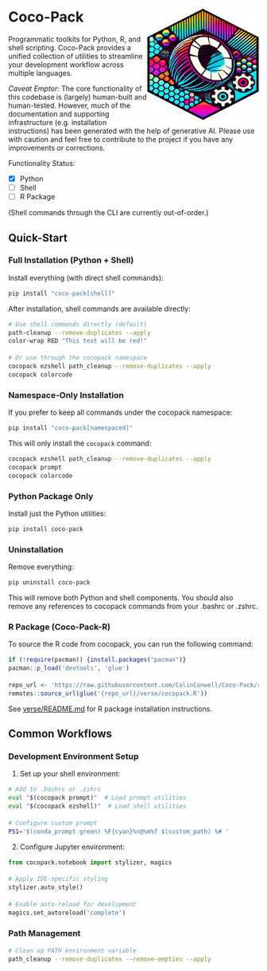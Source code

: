 # Coco-Pack <img src="logo.png" align="right" width="224px" height="224px" />

Programmatic toolkits for Python, R, and shell scripting. Coco-Pack provides a unified collection of utilities to streamline your development workflow across multiple languages.

*Caveat Emptor*: The core functionality of this codebase is (largely) human-built and human-tested. However, much of the documentation and supporting infrastructure (e.g. installation instructions) has been generated with the help of generative AI. Please use with caution and feel free to contribute to the project if you have any improvements or corrections.

Functionality Status:
- [x] Python
- [ ] Shell
- [ ] R Package

(Shell commands through the CLI are currently out-of-order.)

## Quick-Start

### Full Installation (Python + Shell)

Install everything (with direct shell commands):
```bash
pip install "coco-pack[shell]"
```

After installation, shell commands are available directly:
```bash
# Use shell commands directly (default)
path-cleanup --remove-duplicates --apply
color-wrap RED "This text will be red!"

# Or use through the cocopack namespace
cocopack ezshell path_cleanup --remove-duplicates --apply
cocopack colorcode
```

### Namespace-Only Installation

If you prefer to keep all commands under the cocopack namespace:
```bash
pip install "coco-pack[namespaced]"
```

This will only install the `cocopack` command:
```bash
cocopack ezshell path_cleanup --remove-duplicates --apply
cocopack prompt
cocopack colorcode
```

### Python Package Only

Install just the Python utilities:
```bash
pip install coco-pack
```

### Uninstallation

Remove everything:
```bash
pip uninstall coco-pack
```

This will remove both Python and shell components. You should also remove any references to cocopack commands from your .bashrc or .zshrc.

### R Package (Coco-Pack-R)

To source the R code from cocopack, you can run the following command:

```R
if (!require(pacman)) {install.packages("pacman")}
pacman::p_load('devtools', 'glue')

repo_url <- 'https://raw.githubusercontent.com/ColinConwell/Coco-Pack/refs/heads/main'
remotes::source_url(glue('{repo_url}/verse/cocopack.R'))
```

See [verse/README.md](./verse/README.md) for R package installation instructions.

## Common Workflows

### Development Environment Setup

1. Set up your shell environment:
```bash
# Add to .bashrc or .zshrc
eval "$(cocopack prompt)"  # Load prompt utilities
eval "$(cocopack ezshell)"  # Load shell utilities

# Configure custom prompt
PS1='$(conda_prompt green) %F{cyan}%n@%m%f $(custom_path) %# '
```

2. Configure Jupyter environment:
```python
from cocopack.notebook import stylizer, magics

# Apply IDE-specific styling
stylizer.auto_style()

# Enable auto-reload for development
magics.set_autoreload('complete')
```

### Path Management

```bash
# Clean up PATH environment variable
path_cleanup --remove-duplicates --remove-empties --apply
```
